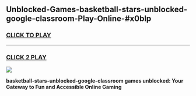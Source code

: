 
## Unblocked-Games-basketball-stars-unblocked-google-classroom-Play-Online-#x0blp
<h3>
<a href="https://premium.freeplayer.one?title=basketball-stars-unblocked-google-classroom&ref=24F">CLICK TO PLAY</a></h3>
<hr>

<h3>
<a href="https://premium.freeplayer.one?title=basketball-stars-unblocked-google-classroom&ref=24F">CLICK 2 PLAY</a>
  
</h3>

<a href="https://premium.freeplayer.one?title=basketball-stars-unblocked-google-classroom&ref=24F/"><img src="https://clearcache.store/games.png"></a>


**basketball-stars-unblocked-google-classroom games unblocked: Your Gateway to Fun and Accessible Online Gaming**
